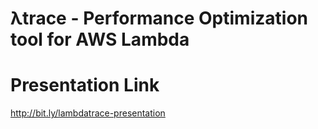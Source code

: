 # λtrace - Performance Optimization tool for AWS Lambda






# Presentation Link
http://bit.ly/lambdatrace-presentation

